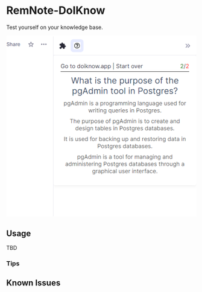 # RemNote-DoIKnow

Test yourself on your knowledge base.

![Demo](images/Example1.png)

## Usage

TBD

### Tips

## Known Issues


